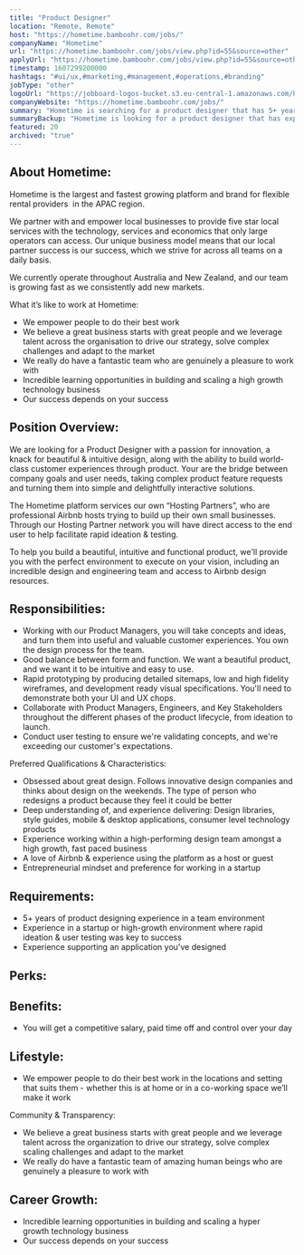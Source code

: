 ```yaml
---
title: "Product Designer"
location: "Remote, Remote"
host: "https://hometime.bamboohr.com/jobs/"
companyName: "Hometime"
url: "https://hometime.bamboohr.com/jobs/view.php?id=55&source=other"
applyUrl: "https://hometime.bamboohr.com/jobs/view.php?id=55&source=other"
timestamp: 1607299200000
hashtags: "#ui/ux,#marketing,#management,#operations,#branding"
jobType: "other"
logoUrl: "https://jobboard-logos-bucket.s3.eu-central-1.amazonaws.com/hometime"
companyWebsite: "https://hometime.bamboohr.com/jobs/"
summary: "Hometime is searching for a product designer that has 5+ years of product designing experience in a team environment."
summaryBackup: "Hometime is looking for a product designer that has experience in: #ui/ux, #marketing, #management."
featured: 20
archived: "true"
---
```


## About Hometime:

Hometime is the largest and fastest growing platform and brand for flexible rental providers  in the APAC region. 

We partner with and empower local businesses to provide five star local services with the technology, services and economics that only large operators can access. Our unique business model means that our local partner success is our success, which we strive for across all teams on a daily basis.

We currently operate throughout Australia and New Zealand, and our team is growing fast as we consistently add new markets. 

What it’s like to work at Hometime:

*   We empower people to do their best work
*   We believe a great business starts with great people and we leverage talent across the organisation to drive our strategy, solve complex challenges and adapt to the market
*   We really do have a fantastic team who are genuinely a pleasure to work with
*   Incredible learning opportunities in building and scaling a high growth technology business
*   Our success depends on your success

## Position Overview:

We are looking for a Product Designer with a passion for innovation, a knack for beautiful & intuitive design, along with the ability to build world-class customer experiences through product. Your are the bridge between company goals and user needs, taking complex product feature requests and turning them into simple and delightfully interactive solutions.

The Hometime platform services our own “Hosting Partners”, who are professional Airbnb hosts trying to build up their own small businesses. Through our Hosting Partner network you will have direct access to the end user to help facilitate rapid ideation & testing.

To help you build a beautiful, intuitive and functional product, we'll provide you with the perfect environment to execute on your vision, including an incredible design and engineering team and access to Airbnb design resources.

## Responsibilities:

*   Working with our Product Managers, you will take concepts and ideas, and turn them into useful and valuable customer experiences. You own the design process for the team.
*   Good balance between form and function. We want a beautiful product, and we want it to be intuitive and easy to use.
*   Rapid prototyping by producing detailed sitemaps, low and high fidelity wireframes, and development ready visual specifications. You'll need to demonstrate both your UI and UX chops.
*   Collaborate with Product Managers, Engineers, and Key Stakeholders throughout the different phases of the product lifecycle, from ideation to launch.
*   Conduct user testing to ensure we're validating concepts, and we're exceeding our customer's expectations.  
      
    

Preferred Qualifications & Characteristics:

*   Obsessed about great design. Follows innovative design companies and thinks about design on the weekends. The type of person who redesigns a product because they feel it could be better
*   Deep understanding of, and experience delivering: Design libraries, style guides, mobile & desktop applications, consumer level technology products
*   Experience working within a high-performing design team amongst a high growth, fast paced business
*   A love of Airbnb & experience using the platform as a host or guest
*   Entrepreneurial mindset and preference for working in a startup

## Requirements:

*   5+ years of product designing experience in a team environment 
*   Experience in a startup or high-growth environment where rapid ideation & user testing was key to success
*   Experience supporting an application you've designed

## Perks:

## Benefits:

*   You will get a competitive salary, paid time off and control over your day  
      
    

## Lifestyle:

*   We empower people to do their best work in the locations and setting that suits them - whether this is at home or in a co-working space we’ll make it work  
    

Community & Transparency:

*   We believe a great business starts with great people and we leverage talent across the organization to drive our strategy, solve complex scaling challenges and adapt to the market
*   We really do have a fantastic team of amazing human beings who are genuinely a pleasure to work with  
    

## Career Growth:

*   Incredible learning opportunities in building and scaling a hyper growth technology business
*   Our success depends on your success
